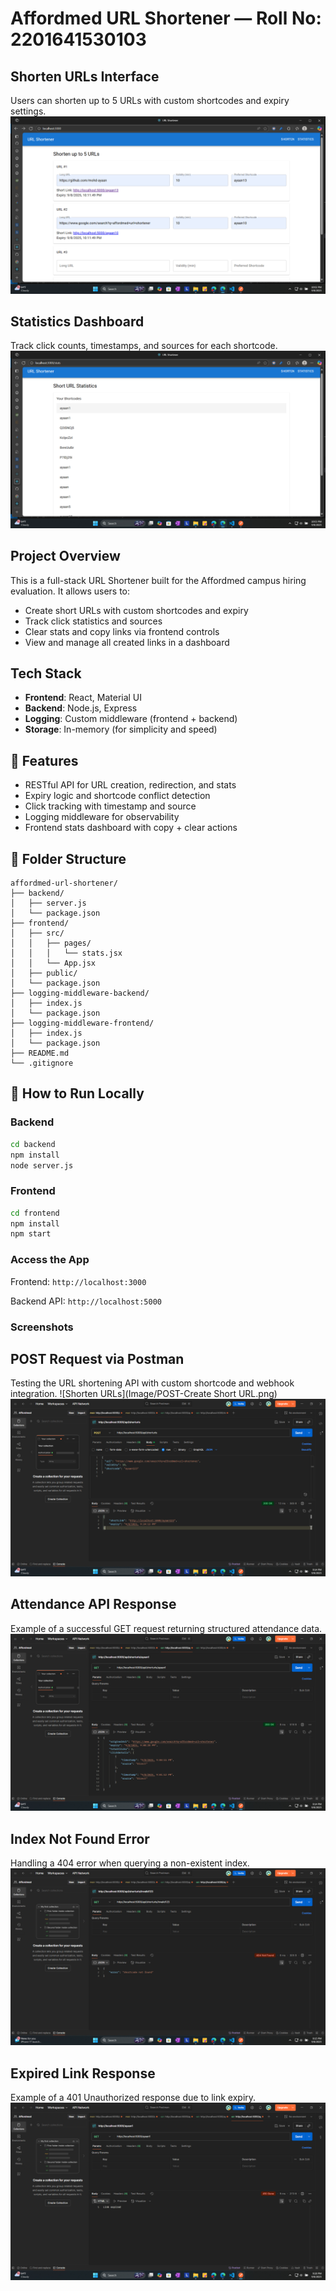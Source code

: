 # Affordmed URL Shortener — Roll No: 2201641530103

## Shorten URLs Interface
Users can shorten up to 5 URLs with custom shortcodes and expiry settings.
![Shorten URLs](Image/URL%20Shortener.png)

## Statistics Dashboard
Track click counts, timestamps, and sources for each shortcode.
![Statistics Page](Image/Short%20URL%20Statistics.png)

## Project Overview
This is a full-stack URL Shortener built for the Affordmed campus hiring evaluation. It allows users to:
- Create short URLs with custom shortcodes and expiry
- Track click statistics and sources
- Clear stats and copy links via frontend controls
- View and manage all created links in a dashboard

##  Tech Stack
- **Frontend**: React, Material UI
- **Backend**: Node.js, Express
- **Logging**: Custom middleware (frontend + backend)
- **Storage**: In-memory (for simplicity and speed)

## 🚀 Features
- RESTful API for URL creation, redirection, and stats
- Expiry logic and shortcode conflict detection
- Click tracking with timestamp and source
- Logging middleware for observability
- Frontend stats dashboard with copy + clear actions

## 📂 Folder Structure
```
affordmed-url-shortener/
├── backend/
│   ├── server.js
│   └── package.json
├── frontend/
│   ├── src/
│   │   ├── pages/
│   │   │   └── stats.jsx
│   │   └── App.jsx
│   ├── public/
│   └── package.json
├── logging-middleware-backend/
│   ├── index.js
│   └── package.json
├── logging-middleware-frontend/
│   ├── index.js
│   └── package.json
├── README.md
└── .gitignore
```

## 🧪 How to Run Locally

### Backend
```bash
cd backend
npm install
node server.js
```

### Frontend
```bash
cd frontend
npm install
npm start
```
### Access the App
Frontend: `http://localhost:3000`

Backend API: `http://localhost:5000`

### Screenshots

## POST Request via Postman
Testing the URL shortening API with custom shortcode and webhook integration.
![Shorten URLs](Image/POST-Create Short URL.png)
![POST-Create Short URL](Image/POST-Create%20Short%20URL.png)

## Attendance API Response
Example of a successful GET request returning structured attendance data.
![Shorten URLs](Image/GET-Stats.png)

## Index Not Found Error
Handling a 404 error when querying a non-existent index.
![Shorten URLs](Image/Edge%20Case-Unknown%20Shortcode.png)

## Expired Link Response
Example of a 401 Unauthorized response due to link expiry.
![Shorten URLs](Image/Link%20Expired.png)
